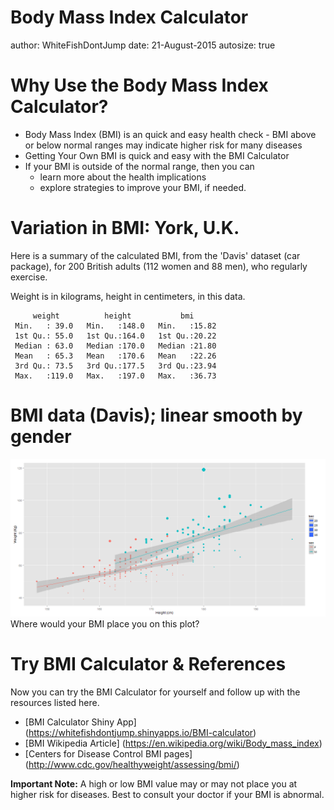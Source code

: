 Body Mass Index Calculator
========================================================
author: WhiteFishDontJump
date: 21-August-2015
autosize: true


Why Use the Body Mass Index Calculator?
========================================================

- Body Mass Index (BMI) is an quick and easy health check 
      - BMI above or below normal ranges may indicate higher risk for many diseases
- Getting Your Own BMI is quick and easy with the BMI Calculator
- If your BMI is outside of the normal range, then you can
     - learn more about the health implications
     - explore strategies to improve your BMI, if needed.

Variation in BMI: York, U.K.
========================================================
Here is a summary of the calculated BMI, from the 'Davis' dataset (car package),  for 200 British adults (112 women and 88 men), who regularly exercise. 

Weight is in kilograms, height in centimeters, in this data.


```
     weight          height           bmi       
 Min.   : 39.0   Min.   :148.0   Min.   :15.82  
 1st Qu.: 55.0   1st Qu.:164.0   1st Qu.:20.22  
 Median : 63.0   Median :170.0   Median :21.80  
 Mean   : 65.3   Mean   :170.6   Mean   :22.26  
 3rd Qu.: 73.5   3rd Qu.:177.5   3rd Qu.:23.94  
 Max.   :119.0   Max.   :197.0   Max.   :36.73  
```


BMI data (Davis); linear smooth by gender
========================================================

![plot of chunk unnamed-chunk-2](bmi-calc-figure/unnamed-chunk-2-1.png) 
Where would your BMI place you on this plot?

Try BMI Calculator & References
========================================================
Now you can try the BMI Calculator for yourself and follow up with the resources listed here.

- [BMI Calculator Shiny App] (https://whitefishdontjump.shinyapps.io/BMI-calculator)
- [BMI Wikipedia Article] (https://en.wikipedia.org/wiki/Body_mass_index)
- [Centers for Disease Control BMI pages] (http://www.cdc.gov/healthyweight/assessing/bmi/)

**Important Note:** 
A high or low BMI value may or may not place you at higher risk for diseases.  Best to consult your doctor if your BMI is abnormal.
